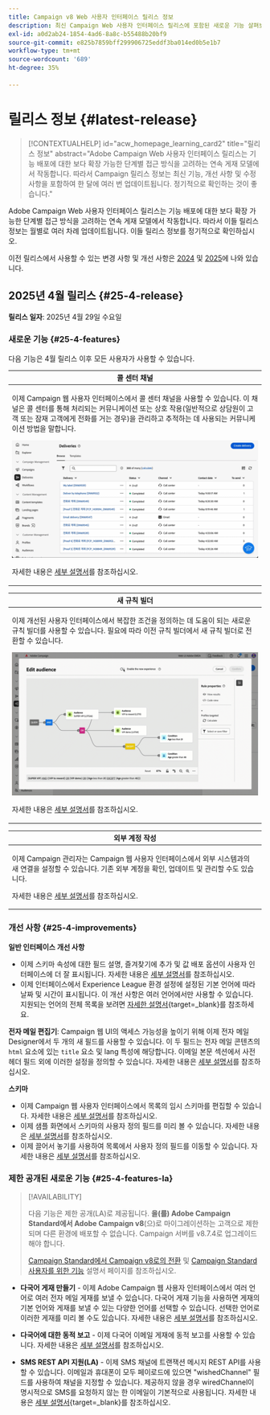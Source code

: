 ```yaml
---
title: Campaign v8 Web 사용자 인터페이스 릴리스 정보
description: 최신 Campaign Web 사용자 인터페이스 릴리스에 포함된 새로운 기능 살펴보기
exl-id: a0d2ab24-1854-4ad6-8a8c-b55488b20bf9
source-git-commit: e825b7859bff299906725eddf3ba014ed0b5e1b7
workflow-type: tm+mt
source-wordcount: '689'
ht-degree: 35%

---
```


# 릴리스 정보 {#latest-release}

>[!CONTEXTUALHELP]
>id="acw_homepage_learning_card2"
>title="릴리스 정보"
>abstract="Adobe Campaign Web 사용자 인터페이스 릴리스는 기능 배포에 대한 보다 확장 가능한 단계별 접근 방식을 고려하는 연속 게재 모델에서 작동합니다. 따라서 Campaign 릴리스 정보는 최신 기능, 개선 사항 및 수정 사항을 포함하여 한 달에 여러 번 업데이트됩니다. 정기적으로 확인하는 것이 좋습니다."

Adobe Campaign Web 사용자 인터페이스 릴리스는 기능 배포에 대한 보다 확장 가능한 단계별 접근 방식을 고려하는 연속 게재 모델에서 작동합니다. 따라서 이들 릴리스 정보는 월별로 여러 차례 업데이트됩니다. 이들 릴리스 정보를 정기적으로 확인하십시오.

이전 릴리스에서 사용할 수 있는 변경 사항 및 개선 사항은 [2024](release-notes-24.md) 및 [2025](release-notes-25.md)에 나와 있습니다.

## 2025년 4월 릴리스 {#25-4-release}

**릴리스 일자**: 2025년 4월 29일 수요일


### 새로운 기능 {#25-4-features}

다음 기능은 4월 릴리스 이후 모든 사용자가 사용할 수 있습니다.

<table>
<thead>
<tr>
<th><strong>콜 센터 채널</strong><br/></th>
</tr>
</thead>
<tbody>
<tr>
<td>
<p>이제 Campaign 웹 사용자 인터페이스에서 콜 센터 채널을 사용할 수 있습니다. 이 채널은 콜 센터를 통해 처리되는 커뮤니케이션 또는 상호 작용(일반적으로 상담원이 고객 또는 잠재 고객에게 전화를 거는 경우)을 관리하고 추적하는 데 사용되는 커뮤니케이션 방법을 말합니다.</p>
<img src="assets/do-not-localize/call-center.gif">
<p>자세한 내용은 <a href="../call-center/gs-call-center.md">세부 설명서</a>를 참조하십시오.</p>
</td>
</tr>
</tbody>
</table>

<table>
<thead>
<tr>
<th><strong>새 규칙 빌더</strong><br/></th>
</tr>
</thead>
<tbody>
<tr>
<td>
<p>이제 개선된 사용자 인터페이스에서 복잡한 조건을 정의하는 데 도움이 되는 새로운 규칙 빌더를 사용할 수 있습니다. 필요에 따라 이전 규칙 빌더에서 새 규칙 빌더로 전환할 수 있습니다.</p>
<img src="assets/do-not-localize/rule-builder-release.gif">
<p>자세한 내용은 <a href="../query/query-modeler-overview.md">세부 설명서</a>를 참조하십시오.</p>
</td>
</tr>
</tbody>
</table>

<table>
<thead>
<tr>
<th><strong>외부 계정 작성</strong><br/></th>
</tr>
</thead>
<tbody>
<tr>
<td>
<p>이제 Campaign 관리자는 Campaign 웹 사용자 인터페이스에서 외부 시스템과의 새 연결을 설정할 수 있습니다.
기존 외부 계정을 확인, 업데이트 및 관리할 수도 있습니다.</p>
<p>자세한 내용은 <a href="../administration/external-account.md">세부 설명서</a>를 참조하십시오.</p>
</td>
</tr>
</tbody>
</table>

### 개선 사항 {#25-4-improvements}

**일반 인터페이스 개선 사항**

* 이제 스키마 속성에 대한 필드 설명, 즐겨찾기에 추가 및 값 배포 옵션이 사용자 인터페이스에 더 잘 표시됩니다. 자세한 내용은 [세부 설명서](../get-started/attributes.md)를 참조하십시오.
* 이제 인터페이스에서 Experience League 환경 설정에 설정된 기본 언어에 따라 날짜 및 시간이 표시됩니다. 이 개선 사항은 여러 언어에서만 사용할 수 있습니다. 지원되는 언어의 전체 목록을 보려면 [자세한 설명서](https://experienceleague.adobe.com/en/docs/core-services/interface/features/browser-language){target=_blank}를 참조하세요.

<!--
ko * Built-in options are now only visible in the list of options if the **Show advanced options** toggle is activated.
ko * The typology rules creation screen has been updated to facilitate the selection of the type of rule.
-->

**전자 메일 편집기**: Campaign 웹 UI의 액세스 가능성을 높이기 위해 이제 전자 메일 Designer에서 두 개의 새 필드를 사용할 수 있습니다. 이 두 필드는 전자 메일 콘텐츠의 `html` 요소에 있는 `title` 요소 및 lang 특성에 해당합니다. 이메일 본문 섹션에서 사전 헤더 필드 외에 이러한 설정을 정의할 수 있습니다. 자세한 내용은 [세부 설명서](../email/metadata.md)를 참조하십시오.

<!--
**Workflow**: You can now select an existing Javascript code in workflow properties or in a Javascript activity.    
-->

**스키마**

* 이제 Campaign 웹 사용자 인터페이스에서 목록의 임시 스키마를 편집할 수 있습니다. 자세한 내용은 [세부 설명서](../audience/manage-audience.md)를 참조하십시오.
* 이제 샘플 화면에서 스키마의 사용자 정의 필드를 미리 볼 수 있습니다. 자세한 내용은 [세부 설명서](../administration/custom-fields.md#add)를 참조하십시오.
* 이제 끌어서 놓기를 사용하여 목록에서 사용자 정의 필드를 이동할 수 있습니다. 자세한 내용은 [세부 설명서](../administration/custom-fields.md#add)를 참조하십시오.


### 제한 공개된 새로운 기능 {#25-4-features-la}

>[!AVAILABILITY]
>
>다음 기능은 제한 공개(LA)로 제공됩니다. **을(를) Adobe Campaign Standard에서 Adobe Campaign v8**(으)로 마이그레이션하는 고객으로 제한되며 다른 환경에 배포할 수 없습니다. Campaign 서버를 v8.7.4로 업그레이드해야 합니다.
>
>[Campaign Standard에서 Campaign v8로의 전환](../rn/acs-migration.md) 및 [Campaign Standard 사용자를 위한 기능](https://experienceleague.adobe.com/docs/experience-cloud/campaign/campaign-standard-migration-home.html?lang=ko) 설명서 페이지를 참조하십시오.

* **다국어 게재 만들기** - 이제 Adobe Campaign 웹 사용자 인터페이스에서 여러 언어로 여러 전자 메일 게재를 보낼 수 있습니다. 다국어 게재 기능을 사용하면 게재의 기본 언어와 게재를 보낼 수 있는 다양한 언어를 선택할 수 있습니다. 선택한 언어로 이러한 게재를 미리 볼 수도 있습니다. 자세한 내용은 [세부 설명서](../email/edit-content.md)를 참조하십시오.

* **다국어에 대한 동적 보고** - 이제 다국어 이메일 게재에 동적 보고를 사용할 수 있습니다. 자세한 내용은 [세부 설명서](../reporting/global-reports.md)를 참조하십시오.

* **SMS REST API 지원(LA)** - 이제 SMS 채널에 트랜잭션 메시지 REST API를 사용할 수 있습니다. 이메일과 휴대폰이 모두 페이로드에 있으면 &quot;wishedChannel&quot; 필드를 사용하여 채널을 지정할 수 있습니다. 제공하지 않을 경우 wiredChannel이 명시적으로 SMS를 요청하지 않는 한 이메일이 기본적으로 사용됩니다. 자세한 내용은 [세부 설명서](https://experienceleague.adobe.com/en/docs/experience-cloud/campaign/apis/managing-transactional-messages){target=_blank}를 참조하십시오.

